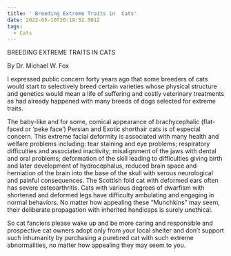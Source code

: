 ```yaml
---
title: ' Breeding Extreme Traits in  Cats'
date: 2022-05-10T20:19:52.501Z
tags:
  - Cats
---
```

BREEDING EXTREME TRAITS IN CATS

By Dr. Michael W. Fox 


I expressed public concern forty years ago that some breeders of cats would start to selectively breed certain varieties whose physical structure and genetics would mean a life of suffering and costly veterinary treatments as had already happened with many breeds of dogs selected for extreme traits.

The baby-like and for some, comical appearance of brachycephalic (flat-faced or ‘peke face’) Persian and Exotic shorthair cats is of especial concern. This extreme facial deformity is associated with many health and welfare problems including: tear staining and eye problems; respiratory difficulties and associated inactivity; misalignment of the jaws with dental and oral problems; deformation of the skill leading to difficulties giving birth and later development of hydrocephalus, reduced brain space and herniation of the brain into the base of the skull with serous neurological and painful consequences. The Scottish fold cat with deformed ears often has severe osteoarthritis. Cats with various degrees of dwarfism with shortened and deformed legs have difficulty ambulating and engaging in normal behaviors. No matter how appealing these “Munchkins” may seem, their deliberate propagation with inherited handicaps is surely unethical.

So cat fanciers please wake up and be more caring and responsible and prospective cat owners adopt only from your local shelter and don’t support such inhumanity by purchasing a purebred cat with such extreme abnormalities, no matter how appealing they may seem to you. 
